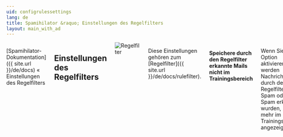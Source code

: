```yaml
---
uid: configrulessettings
lang: de
title: Spamihilator &raquo; Einstellungen des Regelfilters
layout: main_with_ad
---
```


<div class="row">
<div class="twelve columns" markdown="1">

[Spamihilator-Dokumentation]({{ site.url }}/de/docs) &laquo; Einstellungen des Regelfilters

## Einstellungen des Regelfilters

<img src="{{ site.url }}/images/docs/de/configrulessettings_de.png" alt="Regelfilter" class="docs-screenshot">

Diese Einstellungen gehören zum [Regelfilter]({{ site.url }}/de/docs/rulefilter).

#### Speichere durch den Regelfilter erkannte Mails nicht im Trainingsbereich

Wenn Sie diese Option aktivieren, werden Nachrichten, die durch den Regelfilter als Spam oder Non-Spam erkannt wurden, nicht mehr im Trainingsbereich angezeigt.

#### Lerne automatisch von solchen Mails

Diese Option können Sie nur aktivieren, wenn Sie auch "**Speichere durch den Regelfilter erkannte Mails nicht im Trainingsbereich**" eingeschaltet haben. Spamihilator wird die vom Regelfilter erkannten Nachrichten dann benutzen, um automatisch von ihnen zu lernen.

</div>
</div>
